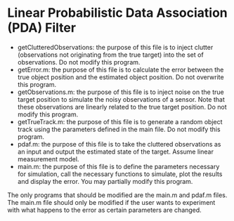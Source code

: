 # Linear Probabilistic Data Association (PDA) Filter

* getClutteredObservations: the purpose of this file is to inject clutter (observations not originating from the true target) into the set of observations. Do not modify this program.
* getError.m: the purpose of this file is to calculate the error between the true object position and the estimated object position. Do not overwrite this program.
* getObservations.m: the purpose of this file is to inject noise on the true target position to simulate the noisy observations of a sensor. Note that these observations are linearly related to the true target position. Do not modify this program.
* getTrueTrack.m: the purpose of this file is to generate a random object track using the parameters defined in the main file. Do not modify this program.
* pdaf.m: the purpose of this file is to take the cluttered observations as an input and output the estimated state of the target. Assume linear measurement model.
* main.m: the purpose of this file is to define the parameters necessary for simulation, call the necessary functions to simulate, plot the results and display the error. You may partially modify this program.

The only programs that should be modified are the main.m and pdaf.m files. The main.m file should only be modified if the user wants to experiment
with what happens to the error as certain parameters are changed. 
